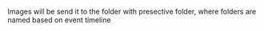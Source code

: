 Images will be send it to the folder with presective folder, where folders are named based on event timeline
